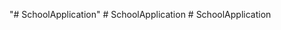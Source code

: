 "# SchoolApplication" 
#   S c h o o l A p p l i c a t i o n  
 #   S c h o o l A p p l i c a t i o n  
 